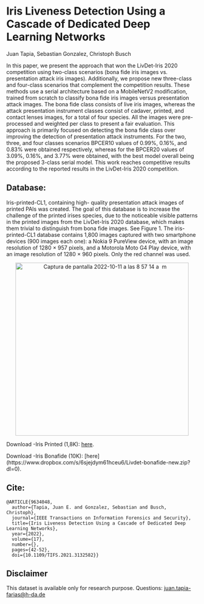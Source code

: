 # Iris Liveness Detection Using a Cascade of Dedicated Deep Learning Networks
Juan Tapia, Sebastian Gonzalez, Christoph Busch

In this paper, we present the approach that won the LivDet-Iris 2020 competition using two-class scenarios (bona fide iris images vs. presentation attack iris images). Additionally, we propose new three-class and four-class scenarios that complement the competition results. These methods use a serial architecture based on a MobileNetV2 modification, trained from scratch to classify bona fide iris images versus presentation attack images. The bona fide class consists of live iris images, whereas the attack presentation instrument classes consist of cadaver, printed, and contact lenses images, for a total of four species. All the images were pre-processed and weighted per class to present a fair evaluation. This approach is primarily focused on detecting the bona fide class over improving the detection of presentation attack instruments. For the two, three, and four classes scenarios BPCER10 values of 0.99%, 0.16%, and 0.83% were obtained respectively, whereas for the BPCER20 values of 3.09%, 0.16%, and 3.77% were obtained, with the best model overall being the proposed 3-class serial model. This work reaches competitive results according to the reported results in the LivDet-Iris 2020 competition.


## Database:

Iris-printed-CL1, containing high- quality presentation attack images of printed PAIs was created. The goal of this database is to increase the challenge of the printed irises species, due to the noticeable visible patterns in the printed images from the LivDet-Iris 2020 database, which makes them trivial to distinguish from bona fide images. See Figure 1. The iris-printed-CL1 database contains 1,800 images captured with two smartphone devices (900 images each one): a Nokia 9 PureView device, with an image resolution of 1280 × 957 pixels, and a Motorola Moto G4 Play device, with an image resolution of 1280 × 960 pixels. Only the red channel was used.

<p align="center">

<img width="456" alt="Captura de pantalla 2022-10-11 a las 8 57 14 a  m" src="https://user-images.githubusercontent.com/45126159/195017615-118dcdf5-3607-4453-b866-8cc34cb3839b.png">

</p>

Download -Iris Printed (1,8K): [here](https://www.dropbox.com/s/ultjbevfre61gfl/Iris_printed_CL1.zip?dl=0).
</p>
Download -Iris Bonafide (10K): [here](https://www.dropbox.com/s/6sjejdym61hceu6/Livdet-bonafide-new.zip?dl=0).
</p>

## Cite:

```
@ARTICLE{9634048,
  author={Tapia, Juan E. and Gonzalez, Sebastian and Busch, Christoph},
  journal={IEEE Transactions on Information Forensics and Security}, 
  title={Iris Liveness Detection Using a Cascade of Dedicated Deep Learning Networks}, 
  year={2022},
  volume={17},
  number={},
  pages={42-52},
  doi={10.1109/TIFS.2021.3132582}}

```

## Disclaimer
This dataset is available only for research purpose.
Questions: juan.tapia-farias@h-da.de
